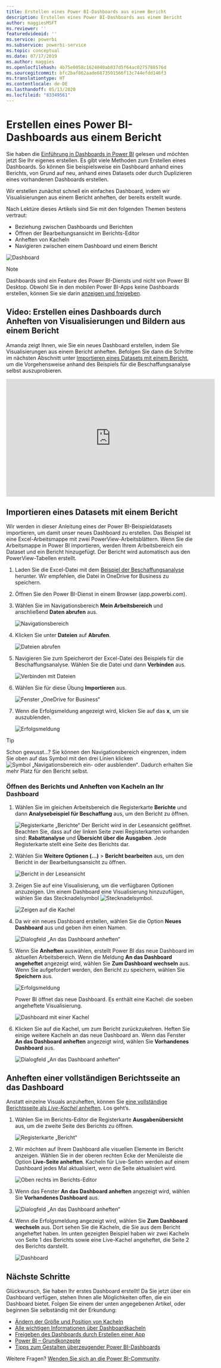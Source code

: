 ```yaml
---
title: Erstellen eines Power BI-Dashboards aus einem Bericht
description: Erstellen eines Power BI-Dashboards aus einem Bericht
author: maggiesMSFT
ms.reviewer: ''
featuredvideoid: ''
ms.service: powerbi
ms.subservice: powerbi-service
ms.topic: conceptual
ms.date: 07/17/2019
ms.author: maggies
ms.openlocfilehash: 4b75e0058c1624040ab037d5f64ac0275788576d
ms.sourcegitcommit: bfc2baf862aade6873501566f13c744efdd146f3
ms.translationtype: HT
ms.contentlocale: de-DE
ms.lasthandoff: 05/13/2020
ms.locfileid: "83349561"
---
```

# <a name="create-a-power-bi-dashboard-from-a-report"></a>Erstellen eines Power BI-Dashboards aus einem Bericht
Sie haben die [Einführung in Dashboards in Power BI](service-dashboards.md) gelesen und möchten jetzt Sie Ihr eigenes erstellen. Es gibt viele Methoden zum Erstellen eines Dashboards. So können Sie beispielsweise ein Dashboard anhand eines Berichts, von Grund auf neu, anhand eines Datasets oder durch Duplizieren eines vorhandenen Dashboards erstellen.  

Wir erstellen zunächst schnell ein einfaches Dashboard, indem wir Visualisierungen aus einem Bericht anheften, der bereits erstellt wurde. 

Nach Lektüre dieses Artikels sind Sie mit den folgenden Themen bestens vertraut:
- Beziehung zwischen Dashboards und Berichten
- Öffnen der Bearbeitungsansicht im Berichts-Editor
- Anheften von Kacheln 
- Navigieren zwischen einem Dashboard und einem Bericht 
 
![Dashboard](media/service-dashboard-create/power-bi-completed-dashboard-small.png)

> [!NOTE] 
> Dashboards sind ein Feature des Power BI-Diensts und nicht von Power BI Desktop. Obwohl Sie in den mobilen Power BI-Apps keine Dashboards erstellen, können Sie sie darin [anzeigen und freigeben](../consumer/mobile/mobile-apps-view-dashboard.md).
>
> 

## <a name="video-create-a-dashboard-by-pinning-visuals-and-images-from-a-report"></a>Video: Erstellen eines Dashboards durch Anheften von Visualisierungen und Bildern aus einem Bericht
Amanda zeigt Ihnen, wie Sie ein neues Dashboard erstellen, indem Sie Visualisierungen aus einem Bericht anheften. Befolgen Sie dann die Schritte im nächsten Abschnitt unter [Importieren eines Datasets mit einem Bericht](#import-a-dataset-with-a-report), um die Vorgehensweise anhand des Beispiels für die Beschaffungsanalyse selbst auszuprobieren.
    

<iframe width="560" height="315" src="https://www.youtube.com/embed/lJKgWnvl6bQ" frameborder="0" allowfullscreen></iframe>

## <a name="import-a-dataset-with-a-report"></a>Importieren eines Datasets mit einem Bericht
Wir werden in dieser Anleitung eines der Power BI-Beispieldatasets importieren, um damit unser neues Dashboard zu erstellen. Das Beispiel ist eine Excel-Arbeitsmappe mit zwei PowerView-Arbeitsblättern. Wenn Sie die Arbeitsmappe in Power BI importieren, werden Ihrem Arbeitsbereich ein Dataset und ein Bericht hinzugefügt. Der Bericht wird automatisch aus den PowerView-Tabellen erstellt.

1. Laden Sie die Excel-Datei mit dem [Beispiel der Beschaffungsanalyse](https://go.microsoft.com/fwlink/?LinkId=529784) herunter. Wir empfehlen, die Datei in OneDrive for Business zu speichern.
2. Öffnen Sie den Power BI-Dienst in einem Browser (app.powerbi.com).
3. Wählen Sie im Navigationsbereich **Mein Arbeitsbereich** und anschließend **Daten abrufen** aus.

    ![Navigationsbereich](media/service-dashboard-create/power-bi-get-data-new-look.png)
5. Klicken Sie unter **Dateien** auf **Abrufen**.

   ![Dateien abrufen](media/service-dashboard-create/power-bi-select-files.png)
6. Navigieren Sie zum Speicherort der Excel-Datei des Beispiels für die Beschaffungsanalyse. Wählen Sie die Datei und dann **Verbinden** aus.

   ![Verbinden mit Dateien](media/service-dashboard-create/power-bi-connectnew.png)
7. Wählen Sie für diese Übung **Importieren** aus.

    ![Fenster „OneDrive for Business“](media/service-dashboard-create/power-bi-import.png)
8. Wenn die Erfolgsmeldung angezeigt wird, klicken Sie auf das **x**, um sie auszublenden.

   ![Erfolgsmeldung](media/service-dashboard-create/power-bi-view-datasetnew.png)

> [!TIP]
> Schon gewusst...? Sie können den Navigationsbereich eingrenzen, indem Sie oben auf das Symbol mit den drei Linien klicken ![Symbol „Navigationsbereich ein- oder ausblenden“](media/service-dashboard-create/power-bi-new-look-hide-nav-pane.png). Dadurch erhalten Sie mehr Platz für den Bericht selbst.

### <a name="open-the-report-and-pin-tiles-to-your-dashboard"></a>Öffnen des Berichts und Anheften von Kacheln an Ihr Dashboard
1. Wählen Sie im gleichen Arbeitsbereich die Registerkarte **Berichte** und dann **Analysebeispiel für Beschaffung** aus, um den Bericht zu öffnen.

    ![Registerkarte „Berichte“](media/service-dashboard-create/power-bi-reports.png) Der Bericht wird in der Leseansicht geöffnet. Beachten Sie, dass auf der linken Seite zwei Registerkarten vorhanden sind: **Rabattanalyse** und **Übersicht über die Ausgaben**. Jede Registerkarte stellt eine Seite des Berichts dar.

2. Wählen Sie **Weitere Optionen (...)**  > **Bericht bearbeiten** aus, um den Bericht in der Bearbeitungsansicht zu öffnen.

    ![Bericht in der Leseansicht](media/service-dashboard-create/power-bi-reading-view.png)
3. Zeigen Sie auf eine Visualisierung, um die verfügbaren Optionen anzuzeigen. Um einem Dashboard eine Visualisierung hinzuzufügen, wählen Sie das Stecknadelsymbol ![Stecknadelsymbol](media/service-dashboard-create/power-bi-pin-icon.png).

    ![Zeigen auf die Kachel](media/service-dashboard-create/power-bi-hover.png)
4. Da wir ein neues Dashboard erstellen, wählen Sie die Option **Neues Dashboard** aus und geben ihm einen Namen.

    ![Dialogfeld „An das Dashboard anheften“](media/service-dashboard-create/power-bi-pin-tile.png)
5. Wenn Sie **Anheften** auswählen, erstellt Power BI das neue Dashboard im aktuellen Arbeitsbereich. Wenn die Meldung **An das Dashboard angeheftet** angezeigt wird, wählen Sie **Zum Dashboard wechseln** aus. Wenn Sie aufgefordert werden, den Bericht zu speichern, wählen Sie **Speichern** aus.

    ![Erfolgsmeldung](media/service-dashboard-create/power-bi-pin-success.png)

    Power BI öffnet das neue Dashboard. Es enthält eine Kachel: die soeben angeheftete Visualisierung.

   ![Dashboard mit einer Kachel](media/service-dashboard-create/power-bi-pinned.png)
7. Klicken Sie auf die Kachel, um zum Bericht zurückzukehren. Heften Sie einige weitere Kacheln an das neue Dashboard an. Wenn das Fenster **An das Dashboard anheften** angezeigt wird, wählen Sie **Vorhandenes Dashboard** aus.  

   ![Dialogfeld „An das Dashboard anheften“](media/service-dashboard-create/power-bi-existing-dashboard.png)

## <a name="pin-an-entire-report-page-to-the-dashboard"></a>Anheften einer vollständigen Berichtsseite an das Dashboard
Anstatt einzelne Visuals anzuheften, können Sie [eine vollständige Berichtsseite als *Live-Kachel* anheften](service-dashboard-pin-live-tile-from-report.md). Los geht‘s.

1. Wählen Sie im Berichts-Editor die Registerkarte **Ausgabenübersicht** aus, um die zweite Seite des Berichts zu öffnen.

   ![Registerkarte „Bericht“](media/service-dashboard-create/power-bi-page-tab.png)

2. Wir möchten auf Ihrem Dashboard alle visuellen Elemente im Bericht anzeigen. Wählen Sie in der oberen rechten Ecke der Menüleiste die Option **Live-Seite anheften**. Kacheln für Live-Seiten werden auf einem Dashboard jedes Mal aktualisiert, wenn die Seite aktualisiert wird.

   ![Oben rechts im Berichts-Editor](media/service-dashboard-create/power-bi-pin-live.png)

3. Wenn das Fenster **An das Dashboard anheften** angezeigt wird, wählen Sie **Vorhandenes Dashboard** aus.

   ![Dialogfeld „An das Dashboard anheften“](media/service-dashboard-create/power-bi-pin-live2.png)

4. Wenn die Erfolgsmeldung angezeigt wird, wählen Sie **Zum Dashboard wechseln** aus. Dort sehen Sie die Kacheln, die Sie aus dem Bericht angeheftet haben. Im unten gezeigten Beispiel haben wir zwei Kacheln von Seite 1 des Berichts sowie eine Live-Kachel angeheftet, die Seite 2 des Berichts darstellt.

   ![Dashboard](media/service-dashboard-create/power-bi-dashboard.png)

## <a name="next-steps"></a>Nächste Schritte
Glückwunsch, Sie haben Ihr erstes Dashboard erstellt! Da Sie jetzt über ein Dashboard verfügen, stehen Ihnen alle Möglichkeiten offen, die ein Dashboard bietet. Folgen Sie einem der unten angegebenen Artikel, oder beginnen Sie selbständig mit der Erkundung: 

* [Ändern der Größe und Position von Kacheln](service-dashboard-edit-tile.md)
* [Alle wichtigen Informationen über Dashboardkacheln](service-dashboard-tiles.md)
* [Freigeben des Dashboards durch Erstellen einer App](../collaborate-share/service-create-workspaces.md)
* [Power BI – Grundkonzepte](../fundamentals/service-basic-concepts.md)
* [Tipps zum Gestalten überzeugender Power BI-Dashboards](service-dashboards-design-tips.md)

Weitere Fragen? [Wenden Sie sich an die Power BI-Community](https://community.powerbi.com/).
